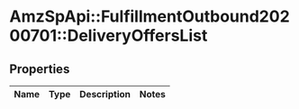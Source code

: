 # AmzSpApi::FulfillmentOutbound20200701::DeliveryOffersList

## Properties
Name | Type | Description | Notes
------------ | ------------- | ------------- | -------------

